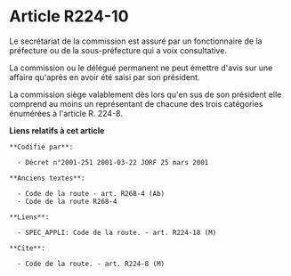 # Article R224-10

Le secrétariat de la commission est assuré par un fonctionnaire de la préfecture ou de la sous-préfecture qui a voix
consultative.

La commission ou le délégué permanent ne peut émettre d'avis sur une affaire qu'après en avoir été saisi par son président.

La commission siège valablement dès lors qu'en sus de son président elle comprend au moins un représentant de chacune des
trois catégories énumérées à l'article R. 224-8.

**Liens relatifs à cet article**

	**Codifié par**:

	  - Décret n°2001-251 2001-03-22 JORF 25 mars 2001

	**Anciens textes**:

	  - Code de la route - art. R268-4 (Ab)
	  - Code de la route R268-4

	**Liens**:

	  - SPEC_APPLI: Code de la route. - art. R224-18 (M)

	**Cite**:

	  - Code de la route. - art. R224-8 (M)
